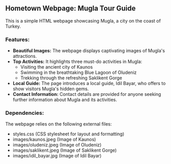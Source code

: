 ## Hometown Webpage: Mugla Tour Guide

This is a simple HTML webpage showcasing Mugla, a city on the coast of Turkey. 

### Features:

* **Beautiful Images:** The webpage displays captivating images of Mugla's attractions.
* **Top Activities:** It highlights three must-do activities in Mugla:
  * Visiting the ancient city of Kaunos
  * Swimming in the breathtaking Blue Lagoon of Oludeniz
  * Trekking through the refreshing Saklikent Gorge
* **Local Guide:**  The page introduces a local guide, Idil Bayar, who offers to show visitors Mugla's hidden gems. 
* **Contact Information:** Contact details are provided for anyone seeking further information about Mugla and its activities.

### Dependencies:

The webpage relies on the following external files:

* styles.css (CSS stylesheet for layout and formatting)
* images/kaunos.jpeg (Image of Kaunos)
* images/oludeniz.jpeg (Image of Oludeniz)
* images/saklikent.jpeg (Image of Saklikent Gorge)
* images/idil_bayar.jpg (Image of Idil Bayar)

